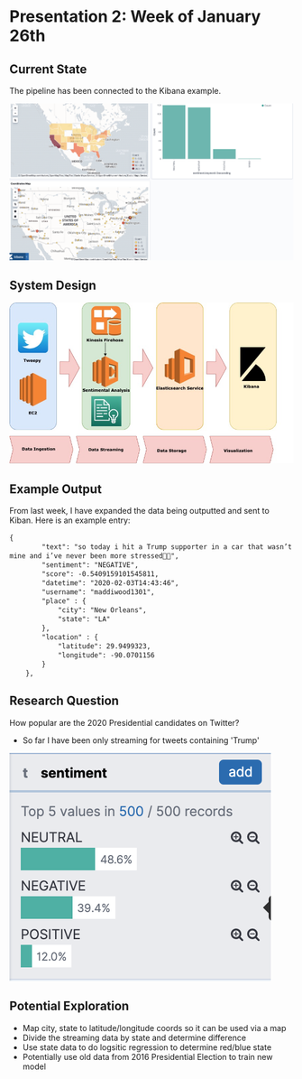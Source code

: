 # Presentation 2: Week of January 26th

## Current State

The pipeline has been connected to the Kibana example. 

![Kibana Example](../images/kibana_example_1.png)

## System Design

![System Design as of 02-03-2020](../images/presentation-two.jpg)

## Example Output

From last week, I have expanded the data being outputted and sent to Kiban. Here is an example entry:
```
{
        "text": "so today i hit a Trump supporter in a car that wasn’t mine and i’ve never been more stressed🥵😭",
        "sentiment": "NEGATIVE",
        "score": -0.5409159101545811,
        "datetime": "2020-02-03T14:43:46",
        "username": "maddiwood1301",
        "place" : {
            "city": "New Orleans",
            "state": "LA"
        },
        "location" : {
            "latitude": 29.9499323,
            "longitude": -90.0701156
        }
    },
```


## Research Question

How popular are the 2020 Presidential candidates on Twitter?
- So far I have been only streaming for tweets containing 'Trump'

![Popularity as of 02-03-2020](../images/popularity_02_03_2020.png)

## Potential Exploration

- Map city, state to latitude/longitude coords so it can be used via a map
- Divide the streaming data by state and determine difference
- Use state data to do logsitic regression to determine red/blue state
- Potentially use old data from 2016 Presidential Election to train new model